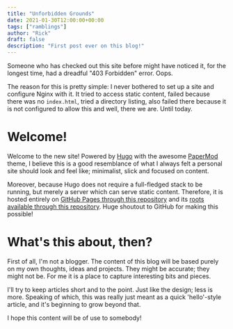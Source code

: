 ```yaml
---
title: "Unforbidden Grounds"
date: 2021-01-30T12:00:00+00:00
tags: ["ramblings"]
author: "Rick"
draft: false
description: "First post ever on this blog!"
---
```


Someone who has checked out this site before might have noticed it, for the longest time, had a dreadful "403 Forbidden" error. Oops.

The reason for this is pretty simple: I never bothered to set up a site and configure Nginx with it. It tried to access static content, failed because there was no `index.html`, tried a directory listing, also failed there because it is not configured to allow this and well, there we are. Until today.

# Welcome!
Welcome to the new site! Powered by [Hugo](https://gohugo.io) with the awesome [PaperMod](https://github.com/adityatelange/hugo-PaperMod) theme, I believe this is a good resemblance of what I always felt a personal site should look and feel like; minimalist, slick and focused on content.

Moreover, because Hugo does not require a full-fledged stack to be running, but merely a server which can serve static content. Therefore, it is hosted entirely on [GitHub Pages through this repository](https://github.com/Yoshi2889/Yoshi2889.github.io) and its [roots available through this repository](https://github.com/Yoshi2889/Yoshi2889). Huge shoutout to GitHub for making this possible!

# What's this about, then?
First of all, I'm not a blogger. The content of this blog will be based purely on my own thoughts, ideas and projects. They might be accurate; they might not be. For me it is a place to capture interesting bits and pieces.

I'll try to keep articles short and to the point. Just like the design; less is more. Speaking of which, this was really just meant as a quick 'hello'-style article, and it's beginning to grow beyond that.

I hope this content will be of use to somebody!